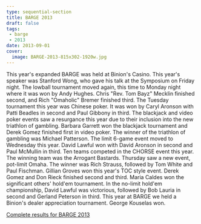 ```yaml
---
type: sequential-section
title: BARGE 2013
draft: false
tags:
 - barge
 - 2013
date: 2013-09-01
cover:
  image: BARGE-2013-815x302-1920w.jpg
---
```


This year's expanded BARGE was held at Binion's Casino. This year's speaker was
Stanford Wong, who gave his talk at the Symposium on Friday night. The lowball
tournament moved again, this time to Monday night where it was won by Andy
Hughes. Chris &quot;Rev. Tom Bayz&quot; Mecklin finished second, and Rich
&quot;Omaholic&quot; Bremer finished third. The Tuesday tournament this year
was Chinese poker. It was won by Caryl Aronson with Patti Beadles in second and
Paul Gibbony in third. The blackjack and video poker events saw a resurgance
this year due to their inclusion into the new triathlon of gambling. Barbara
Garrett won the blackjack tournament and Derek Gomez finished first in video
poker. The winner of the triathlon of gambling was Michael Patterson. The limit
6-game event moved to Wednesday this year. David Lawful won with David Aronson
in second and Paul McMullin in third. Ten teams competed in the CHORSE event
this year. The winning team was the Arrogant Bastards. Thursday saw a new
event, pot-limit Omaha. The winner was Rich Strauss, followed by Tom White and
Paul Fischman. Gillian Groves won this year's TOC style event. Derek Gomez and
Don Rieck finished second and third. Maria Caldes won the significant others'
hold'em tournament. In the no-limit hold'em championship, David Lawful was
victorious, followed by Bob Lauria in second and Gerland Peterson in
third. This year at BARGE we held a Binion's dealer appreciation
tournament. George Kouselas won.

[Complete results for BARGE 2013](/barge/results/2013)
